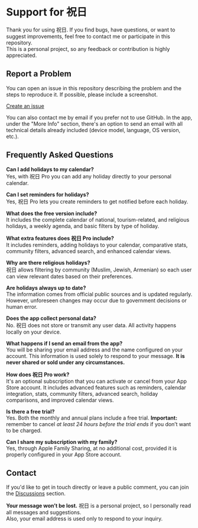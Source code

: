 # Support for 祝日  
  
Thank you for using 祝日. If you find bugs, have questions, or want to suggest improvements, feel free to contact me or participate in this repository.  
This is a personal project, so any feedback or contribution is highly appreciated.  
  
## Report a Problem  
  
You can open an issue in this repository describing the problem and the steps to reproduce it. If possible, please include a screenshot.  
  
[Create an issue](https://github.com/lucasditomase/feriados/issues/new?title=Problem%20with%20祝日%20App&body=Describe%20the%20issue%20you%E2%80%99re%20experiencing%20below%3A%0A%0A-%20Device%3A%20%0A-%20iOS%20version%3A%20%0A-%20App%20version%3A%20%0A-%20Steps%20to%20reproduce%3A%0A%0A(Optional)%20Attach%20a%20screenshot%20or%20recording%20if%20you%20can.)  
  
You can also contact me by email if you prefer not to use GitHub. In the app, under the "More Info" section, there's an option to send an email with all technical details already included (device model, language, OS version, etc.).  
  
## Frequently Asked Questions  
  
**Can I add holidays to my calendar?**  
Yes, with 祝日 Pro you can add any holiday directly to your personal calendar.  
  
**Can I set reminders for holidays?**  
Yes, 祝日 Pro lets you create reminders to get notified before each holiday.  
  
**What does the free version include?**  
It includes the complete calendar of national, tourism-related, and religious holidays, a weekly agenda, and basic filters by type of holiday.  
  
**What extra features does 祝日 Pro include?**  
It includes reminders, adding holidays to your calendar, comparative stats, community filters, advanced search, and enhanced calendar views.  
  
**Why are there religious holidays?**  
祝日 allows filtering by community (Muslim, Jewish, Armenian) so each user can view relevant dates based on their preferences.  
  
**Are holidays always up to date?**  
The information comes from official public sources and is updated regularly. However, unforeseen changes may occur due to government decisions or human error.  
  
**Does the app collect personal data?**  
No. 祝日 does not store or transmit any user data. All activity happens locally on your device.  
  
**What happens if I send an email from the app?**  
You will be sharing your email address and the name configured on your account. This information is used solely to respond to your message. **It is never shared or sold under any circumstances.**  
  
**How does 祝日 Pro work?**  
It's an optional subscription that you can activate or cancel from your App Store account. It includes advanced features such as reminders, calendar integration, stats, community filters, advanced search, holiday comparisons, and improved calendar views.  
  
**Is there a free trial?**  
Yes. Both the monthly and annual plans include a free trial. **Important:** remember to cancel *at least 24 hours before the trial ends* if you don’t want to be charged.  
  
**Can I share my subscription with my family?**  
Yes, through Apple Family Sharing, at no additional cost, provided it is properly configured in your App Store account.  
  
## Contact  
  
If you'd like to get in touch directly or leave a public comment, you can join the [Discussions](https://github.com/lucasditomase/feriados/discussions) section.  
  
**Your message won’t be lost.** 祝日 is a personal project, so I personally read all messages and suggestions.  
Also, your email address is used only to respond to your inquiry.  
